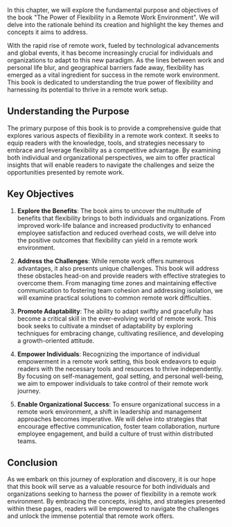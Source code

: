 
In this chapter, we will explore the fundamental purpose and objectives of the book "The Power of Flexibility in a Remote Work Environment". We will delve into the rationale behind its creation and highlight the key themes and concepts it aims to address.

With the rapid rise of remote work, fueled by technological advancements and global events, it has become increasingly crucial for individuals and organizations to adapt to this new paradigm. As the lines between work and personal life blur, and geographical barriers fade away, flexibility has emerged as a vital ingredient for success in the remote work environment. This book is dedicated to understanding the true power of flexibility and harnessing its potential to thrive in a remote work setup.

Understanding the Purpose
-------------------------

The primary purpose of this book is to provide a comprehensive guide that explores various aspects of flexibility in a remote work context. It seeks to equip readers with the knowledge, tools, and strategies necessary to embrace and leverage flexibility as a competitive advantage. By examining both individual and organizational perspectives, we aim to offer practical insights that will enable readers to navigate the challenges and seize the opportunities presented by remote work.

Key Objectives
--------------

1. **Explore the Benefits**: The book aims to uncover the multitude of benefits that flexibility brings to both individuals and organizations. From improved work-life balance and increased productivity to enhanced employee satisfaction and reduced overhead costs, we will delve into the positive outcomes that flexibility can yield in a remote work environment.

2. **Address the Challenges**: While remote work offers numerous advantages, it also presents unique challenges. This book will address these obstacles head-on and provide readers with effective strategies to overcome them. From managing time zones and maintaining effective communication to fostering team cohesion and addressing isolation, we will examine practical solutions to common remote work difficulties.

3. **Promote Adaptability**: The ability to adapt swiftly and gracefully has become a critical skill in the ever-evolving world of remote work. This book seeks to cultivate a mindset of adaptability by exploring techniques for embracing change, cultivating resilience, and developing a growth-oriented attitude.

4. **Empower Individuals**: Recognizing the importance of individual empowerment in a remote work setting, this book endeavors to equip readers with the necessary tools and resources to thrive independently. By focusing on self-management, goal setting, and personal well-being, we aim to empower individuals to take control of their remote work journey.

5. **Enable Organizational Success**: To ensure organizational success in a remote work environment, a shift in leadership and management approaches becomes imperative. We will delve into strategies that encourage effective communication, foster team collaboration, nurture employee engagement, and build a culture of trust within distributed teams.

Conclusion
----------

As we embark on this journey of exploration and discovery, it is our hope that this book will serve as a valuable resource for both individuals and organizations seeking to harness the power of flexibility in a remote work environment. By embracing the concepts, insights, and strategies presented within these pages, readers will be empowered to navigate the challenges and unlock the immense potential that remote work offers.
